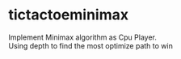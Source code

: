 # tictactoeminimax
Implement Minimax algorithm as Cpu Player.\
Using depth to find the most optimize path to win
